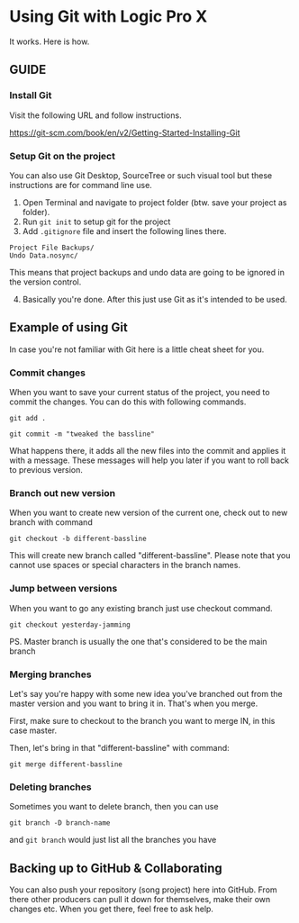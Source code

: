 # Using Git with Logic Pro X

It works. Here is how.

## GUIDE

### Install Git

Visit the following URL and follow instructions.

https://git-scm.com/book/en/v2/Getting-Started-Installing-Git

### Setup Git on the project

You can also use Git Desktop, SourceTree or such visual tool but these instructions are for command line use.

1. Open Terminal and navigate to project folder (btw. save your project as folder).
2. Run `git init` to setup git for the project
3. Add `.gitignore` file and insert the following lines there.

```
Project File Backups/
Undo Data.nosync/
```

This means that project backups and undo data are going to be ignored in the version control.

4. Basically you're done. After this just use Git as it's intended to be used.

## Example of using Git

In case you're not familiar with Git here is a little cheat sheet for you.

### Commit changes

When you want to save your current status of the project, you need to commit the changes. You can do this with following commands.

```git add .```

```git commit -m "tweaked the bassline"```

What happens there, it adds all the new files into the commit and applies it with a message. These messages will help you later if you want to roll back to previous version.

### Branch out new version

When you want to create new version of the current one, check out to new branch with command

```git checkout -b different-bassline```

This will create new branch called "different-bassline". Please note that you cannot use spaces or special characters in the branch names.

### Jump between versions

When you want to go any existing branch just use checkout command.

```git checkout yesterday-jamming```

PS. Master branch is usually the one that's considered to be the main branch

### Merging branches

Let's say you're happy with some new idea you've branched out from the master version and you want to bring it in. That's when you merge.

First, make sure to checkout to the branch you want to merge IN, in this case master.

Then, let's bring in that "different-bassline" with command:

```git merge different-bassline```

### Deleting branches

Sometimes you want to delete branch, then you can use

```git branch -D branch-name```

and `git branch` would just list all the branches you have

## Backing up to GitHub & Collaborating

You can also push your repository (song project) here into GitHub. From there other producers can pull it down for themselves, make their own changes etc. When you get there, feel free to ask help.


